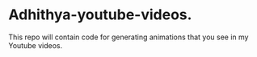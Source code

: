 # Adhithya-youtube-videos.
This repo will contain code for generating animations that you see in my Youtube videos.
